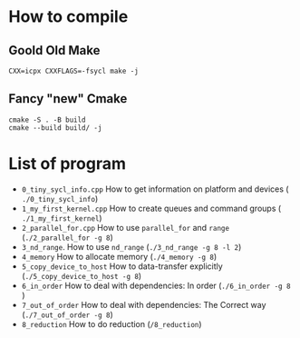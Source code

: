 # How to compile

## Goold Old Make

```
CXX=icpx CXXFLAGS=-fsycl make -j
```

## Fancy "new" Cmake

```
cmake -S . -B build
cmake --build build/ -j
```

# List of program

- `0_tiny_sycl_info.cpp` How to get information on platform and devices ( `./0_tiny_sycl_info`)
- `1_my_first_kernel.cpp`  How to create queues and command groups ( `./1_my_first_kernel`)
- `2_parallel_for.cpp` How to use `parallel_for` and `range` (`./2_parallel_for -g 8`)
- `3_nd_range`. How to use `nd_range` (`./3_nd_range -g 8 -l 2`)
- `4_memory`  How to allocate memory (`./4_memory -g 8`)
- `5_copy_device_to_host`  How to data-transfer explicitly (`./5_copy_device_to_host -g 8`)
- `6_in_order` How to deal with dependencies: In order (`./6_in_order -g 8 `) 
- `7_out_of_order` How to deal with dependencies: The Correct way (`./7_out_of_order -g 8`)
-  `8_reduction` How to do reduction (`/8_reduction`)
